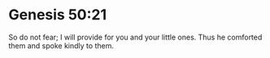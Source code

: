 # Genesis 50:21

So do not fear; I will provide for you and your little ones. Thus he comforted them and spoke kindly to them.
